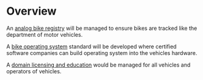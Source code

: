 # Overview

An [analog bike registry](./analog-bike-registry/) will be managed to ensure bikes are tracked like the department of motor vehicles.

A [bike operating system](./bike-os/) standard will be developed where certified software companies can build operating system into the vehicles hardware.

A [domain licensing and education](./domain-licensing-and-education/) would be managed for all vehicles and operators of vehicles.
